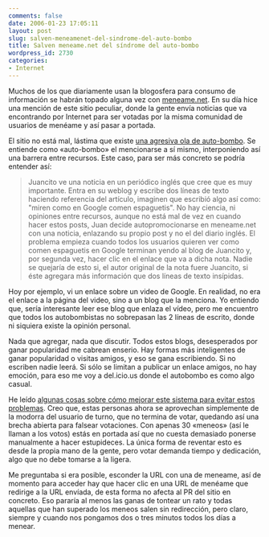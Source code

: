 ```yaml
---
comments: false
date: 2006-01-23 17:05:11
layout: post
slug: salven-meneamenet-del-sindrome-del-auto-bombo
title: Salven meneame.net del síndrome del auto-bombo
wordpress_id: 2730
categories:
- Internet
---
```


Muchos de los que diariamente usan la blogosfera para consumo de información se habrán topado alguna vez con [meneame.net](http://www.meneame.net). En su día hice una mención de este sitio peculiar, donde la gente envía noticias que va encontrando por Internet para ser votadas por la misma comunidad de usuarios de menéame y así pasar a portada.





El sitio no está mal, lástima que existe [una agresiva ola de auto-bombo](http://refugioantiaereo.blogspot.com/2006/01/autobombo-el-error-de-mename.html). Se entiende como «auto-bombo» el mencionarse a sí mismo, interponiendo así una barrera entre recursos. Este caso, para ser más concreto se podría entender así:



<!-- more -->



> Juancito ve una noticia en un periódico inglés que cree que es muy importante. Entra en su weblog y escribe dos líneas de texto haciendo referencia del artículo, imaginen que escribió algo así como: "miren como en Google comen espaguetis". No hay ciencia, ni opiniones entre recursos, aunque no está mal de vez en cuando hacer estos posts, Juan decide autopromocionarse en meneame.net con una noticia, enlazando su propio post y no el del diario inglés. El problema empieza cuando todos los usuarios quieren ver como comen espaguetis en Google terminan yendo al blog de Juancito y, por segunda vez, hacer clic en el enlace que va a dicha nota. Nadie se quejaría de esto si, el autor original de la nota fuere Juancito, si éste agregara más información que dos líneas de texto insípidas.





Hoy por ejemplo, vi un enlace sobre un video de Google. En realidad, no era el enlace a la página del video, sino a un blog que la menciona. Yo entiendo que, sería interesante leer ese blog que enlaza el vídeo, pero me encuentro que todos los autobombistas no sobrepasan las 2 líneas de escrito, donde ni siquiera existe la opinión personal.





Nada que agregar, nada que discutir. Todos estos blogs, desesperados por ganar popularidad me cabrean enserio. Hay formas más inteligentes de ganar popularidad o visitas amigos, y eso se gana escribiendo. Si no escriben nadie leerá. Si sólo se limitan a publicar un enlace amigos, no hay emoción, para eso me voy a del.icio.us donde el autobombo es como algo casual.





He leído [algunas cosas sobre cómo mejorar este sistema para evitar estos problemas](http://almadormida.blogspot.com/2006/01/consideraciones-sobre-el-uso-de.html). Creo que, estas personas ahora se aprovechan simplemente de la modorra del usuario de turno, que no termina de votar, quedando así una brecha abierta para falsear votaciones. Con apenas 30 «meneos» (así le llaman a los votos) estás en portada así que no cuesta demasiado ponerse manualmente a hacer estupideces. La única forma de reventar esto es desde la propia mano de la gente, pero votar demanda tiempo y dedicación, algo que no debe tomarse a la ligera.





Me preguntaba si era posible, esconder la URL con una de meneame, así de momento para acceder hay que hacer clic en una URL de menéame que redirige a la URL envíada, de esta forma no afecta al PR del sitio en concreto. Eso pararía al menos las ganas de tontear un rato y todas aquellas que han superado los meneos salen sin redirección, pero claro, siempre y cuando nos pongamos dos o tres minutos todos los días a menear.
